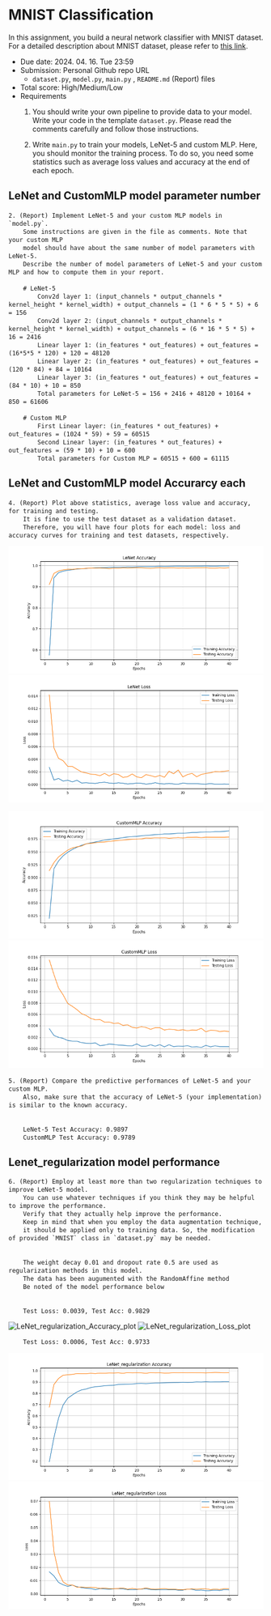 # MNIST Classification

In this assignment, you build a neural network classifier with MNIST dataset. For a detailed description about MNIST dataset, please refer to [this link](http://yann.lecun.com/exdb/mnist/).

- Due date: 2024. 04. 16. Tue 23:59
- Submission: Personal Github repo URL
    - `dataset.py`, `model.py`, `main.py` , `README.md` (Report) files
- Total score: High/Medium/Low
- Requirements
    1. You should write your own pipeline to provide data to your model. 
        Write your code in the template `dataset.py`. 
        Please read the comments carefully and follow those instructions.
    

    3. Write `main.py` to train your models, LeNet-5 and custom MLP. Here, you should monitor the training process. 
    To do so, you need some statistics such as average loss values and accuracy at the end of each epoch.
## LeNet and CustomMLP model parameter number
    2. (Report) Implement LeNet-5 and your custom MLP models in `model.py`. 
        Some instructions are given in the file as comments. Note that your custom MLP 
        model should have about the same number of model parameters with LeNet-5. 
        Describe the number of model parameters of LeNet-5 and your custom MLP and how to compute them in your report.
        
        # LeNet-5
            Conv2d layer 1: (input_channels * output_channels * kernel_height * kernel_width) + output_channels = (1 * 6 * 5 * 5) + 6 = 156
            Conv2d layer 2: (input_channels * output_channels * kernel_height * kernel_width) + output_channels = (6 * 16 * 5 * 5) + 16 = 2416
            Linear layer 1: (in_features * out_features) + out_features = (16*5*5 * 120) + 120 = 48120
            Linear layer 2: (in_features * out_features) + out_features = (120 * 84) + 84 = 10164
            Linear layer 3: (in_features * out_features) + out_features = (84 * 10) + 10 = 850
            Total parameters for LeNet-5 = 156 + 2416 + 48120 + 10164 + 850 = 61606
        
        # Custom MLP
            First Linear layer: (in_features * out_features) + out_features = (1024 * 59) + 59 = 60515
            Second Linear layer: (in_features * out_features) + out_features = (59 * 10) + 10 = 600
            Total parameters for Custom MLP = 60515 + 600 = 61115
            
## LeNet and CustomMLP model Accurarcy each
    4. (Report) Plot above statistics, average loss value and accuracy, for training and testing. 
        It is fine to use the test dataset as a validation dataset. 
        Therefore, you will have four plots for each model: loss and accuracy curves for training and test datasets, respectively.
    
        
![LeNet_Accuracy_plot](img/LeNet_accuracy_plot.png)
![LeNet_loss_plot](img/LeNet_loss_plot.png)
        
        
![CustomMLP_Accuracy_plot](img/CustomMLP_accuracy_plot.png)
![CustomMLP_loss_plot](img/CustomMLP_loss_plot.png)
        
    5. (Report) Compare the predictive performances of LeNet-5 and your custom MLP. 
        Also, make sure that the accuracy of LeNet-5 (your implementation) is similar to the known accuracy. 
        
        
        LeNet-5 Test Accuracy: 0.9897
        CustomMLP Test Accuracy: 0.9789
        
## Lenet_regularization model performance
    6. (Report) Employ at least more than two regularization techniques to improve LeNet-5 model. 
        You can use whatever techniques if you think they may be helpful to improve the performance. 
        Verify that they actually help improve the performance. 
        Keep in mind that when you employ the data augmentation technique, 
        it should be applied only to training data. So, the modification of provided `MNIST` class in `dataset.py` may be needed.
        

        The weight decay 0.01 and dropout rate 0.5 are used as regularization methods in this model. 
        The data has been augumented with the RandomAffine method
        Be noted of the model performance below
        
        
        Test Loss: 0.0039, Test Acc: 0.9829
![LeNet_regularization_Accuracy_plot](../img/LeNet_regularization_accuracy_plot.png)
![LeNet_regularization_Loss_plot](../img/LeNet_regularization_loss_plot.png)
        
        Test Loss: 0.0006, Test Acc: 0.9733
![LeNet_regularization_Accuracy_plot](img/LeNet_regularization_accuracy_plot.png)
![LeNet_regularization_Loss_plot](img/LeNet_regularization_loss_plot.png)
